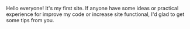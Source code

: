 Hello everyone! It's my first site. If anyone have some ideas or practical experience for improve my code or increase site functional, I'd glad to get some tips from you.
